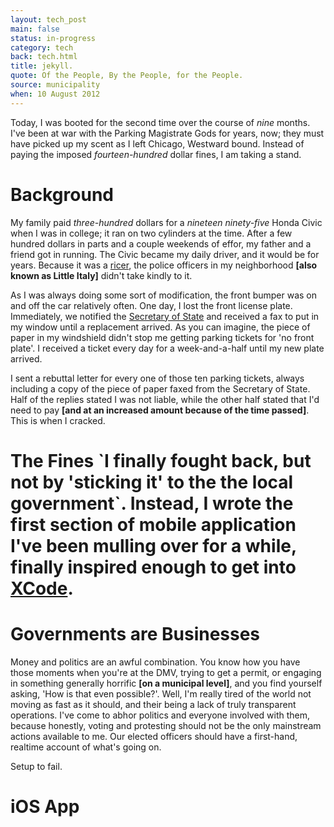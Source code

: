 ```yaml
---
layout: tech_post
main: false
status: in-progress
category: tech
back: tech.html
title: jekyll.
quote: Of the People, By the People, for the People.
source: municipality
when: 10 August 2012
---
```


Today, I was booted for the second time over the course of <i>nine</i> months. I've been at war with the Parking Magistrate Gods for years, now; they must have picked up my scent as I left Chicago, Westward bound. Instead of paying the imposed <i>fourteen-hundred</i> dollar fines, I am taking a stand.

<h1>Background</h1>
My family paid <i>three-hundred</i> dollars for a <i>nineteen ninety-five</i> Honda Civic when I was in college; it ran on two cylinders at the time. After a few hundred dollars in parts and a couple weekends of effor, my father and a friend got in running. The Civic became my daily driver, and it would be for years. Because it was a <a href="">ricer</a>, the police officers in my neighborhood <b>[also known as Little Italy]</b> didn't take kindly to it. 

As I was always doing some sort of modification, the front bumper was on and off the car relatively often. One day, I lost the front license plate. Immediately, we notified the <a href="">Secretary of State</a> and received a fax to put in my window until a replacement arrived. As you can imagine, the piece of paper in my windshield didn't stop me getting parking tickets for 'no front plate'. I received a ticket every day for a week-and-a-half until my new plate arrived. 

I sent a rebuttal letter for every one of those ten parking tickets, always including a copy of the piece of paper faxed from the Secretary of State. Half of the replies stated I was not liable, while the other half stated that I'd need to pay <b>[and at an increased amount because of the time passed]</b>. This is when I cracked.

<h1>The Fines</1>  `I finally fought back, but not by 'sticking it' to the the local government`. Instead, I wrote the first section of mobile application I've been mulling over for a while, finally inspired enough to get into <a href="">XCode</a>. 

<h1>Governments are Businesses</h1>
Money and politics are an awful combination. You know how you have those moments when you're at the DMV, trying to get a permit, or engaging in something generally horrific <b>[on a municipal level]</b>, and you find yourself asking, 'How is that even possible?'. Well, I'm really tired of the world not moving as fast as it should, and their being a lack of truly transparent operations. I've come to abhor politics and everyone involved with them, because honestly, voting and protesting should not be the only mainstream actions available to me. Our elected officers should have a first-hand, realtime account of what's going on. 

Setup to fail.
<h1>iOS App</h1>